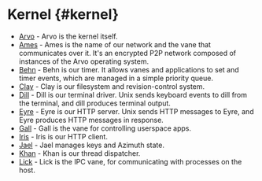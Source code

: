# Kernel {#kernel}

- [Arvo](arvo) - Arvo is the kernel itself.
- [Ames](ames) - Ames is the name of our network and the vane that communicates over it. It's an encrypted P2P network composed of instances of the Arvo operating system.
- [Behn](behn) - Behn is our timer. It allows vanes and applications to set and timer events, which are managed in a simple priority queue.
- [Clay](clay) - Clay is our filesystem and revision-control system.
- [Dill](dill) - Dill is our terminal driver. Unix sends keyboard events to dill from the terminal, and dill produces terminal output.
- [Eyre](eyre) - Eyre is our HTTP server. Unix sends HTTP messages to Eyre, and Eyre produces HTTP messages in response.
- [Gall](gall) - Gall is the vane for controlling userspace apps.
- [Iris](iris) - Iris is our HTTP client.
- [Jael](jael) - Jael manages keys and Azimuth state.
- [Khan](khan) - Khan is our thread dispatcher.
- [Lick](lick) - Lick is the IPC vane, for communicating with processes on the host.
